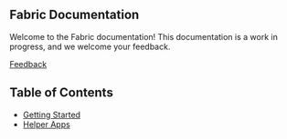 ## Fabric Documentation
Welcome to the Fabric documentation! This documentation is a work in progress, and we welcome your feedback.

[Feedback](https://github.com/danielmiessler/fabric/discussions/503)



## Table of Contents
- [Getting Started](getting-started.md)
- [Helper Apps](helper-apps.md)
